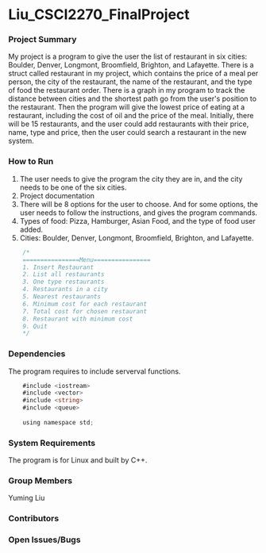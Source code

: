 # Liu_CSCI2270_FinalProject
### Project Summary
My project is a program to give the user the list of restaurant in six cities: Boulder, Denver, Longmont, Broomfield, Brighton, and Lafayette. There is a struct called restaurant in my project, which contains the price of a meal per person, the city of the restaurant, the name of the restaurant, and the type of food the restaurant order. There is a graph in my program to track the distance between cities and the shortest path go from the user's position to the restaurant. Then the program will give the lowest price of eating at a restaurant, including the cost of oil and the price of the meal. Initially, there will be 15 restaurants, and the user could add restaurants with their price, name, type and price, then the user could search a restaurant in the new system. 
### How to Run
1. The user needs to give the program the city they are in, and the city needs to be one of the six cities. 
2. Project documentation
3. There will be 8 options for the user to choose. And for some options, the user needs to follow the instructions, and gives the program commands. 
4. Types of food: Pizza, Hamburger, Asian Food, and the type of food user added. 
5. Cities: Boulder, Denver, Longmont, Broomfield, Brighton, and Lafayette. 
```go
    /*
    ================Menu================
    1. Insert Restaurant
    2. List all restaurants
    3. One type restaurants
    4. Restaurants in a city
    5. Nearest restaurants
    6. Minimum cost for each restaurant
    7. Total cost for chosen restaurant
    8. Restaurant with minimum cost
    9. Quit
    */
```
### Dependencies
The program requires to include serverval functions.
```go
    #include <iostream>
    #include <vector>
    #include <string>
    #include <queue>
    
    using namespace std;
````
### System Requirements
The program is for Linux and built by C++.
### Group Members
Yuming Liu
### Contributors
### Open Issues/Bugs
